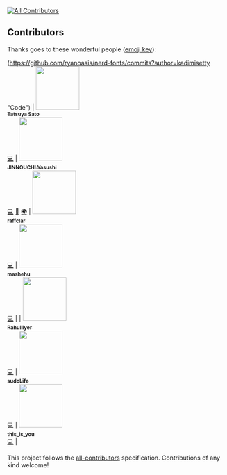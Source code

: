 
[![All Contributors](https://img.shields.io/badge/all_contributors-80-orange.svg?style=flat-square)](#contributors)
## Contributors

Thanks goes to these wonderful people ([emoji key](https://github.com/kentcdodds/all-contributors#emoji-key)):

<!-- ALL-CONTRIBUTORS-LIST:START - Do not remove or modify this section -->

(https://github.com/ryanoasis/nerd-fonts/commits?author=kadimisetty "Code") | [<img src="https://avatars2.githubusercontent.com/u/124871?v=4" width="100px;"/><br /><sub><b>Tatsuya Sato</b></sub>](https://satoryu.github.io/)<br />[💻](https://github.com/ryanoasis/nerd-fonts/commits?author=satoryu "Code") | [<img src="https://avatars3.githubusercontent.com/u/1239245?v=4" width="100px;"/><br /><sub><b>JINNOUCHI Yasushi</b></sub>](https://twitter.com/delphinus35)<br />[💻](https://github.com/ryanoasis/nerd-fonts/commits?author=delphinus "Code") [🤔](#ideas-delphinus "Ideas, Planning, & Feedback") [🌍](#translation-delphinus "Translation") | [<img src="https://avatars0.githubusercontent.com/u/32263167?v=4" width="100px;"/><br /><sub><b>raffclar</b></sub>](https://github.com/raffclar)<br />[💻](https://github.com/ryanoasis/nerd-fonts/commits?author=raffclar "Code") | [<img src="https://avatars0.githubusercontent.com/u/6169021?v=4" width="100px;"/><br /><sub><b>mashehu</b></sub>](https://github.com/mashehu)<br />[💻](https://github.com/ryanoasis/nerd-fonts/commits?author=mashehu "Code") |
| [<img src="https://avatars0.githubusercontent.com/u/4255590?v=4" width="100px;"/><br /><sub><b>Rahul Iyer</b></sub>](https://rahuliyer.me)<br />[💻](https://github.com/ryanoasis/nerd-fonts/commits?author=rahuliyer95 "Code") | [<img src="https://avatars1.githubusercontent.com/u/24750409?v=4" width="100px;"/><br /><sub><b>sudoLife</b></sub>](https://github.com/sudoLife)<br />[💻](https://github.com/ryanoasis/nerd-fonts/commits?author=sudoLife "Code") | [<img src="https://avatars1.githubusercontent.com/u/5390019?v=4" width="100px;"/><br /><sub><b>this_is_you</b></sub>](https://github.com/this-is-you)<br />[💻](https://github.com/ryanoasis/nerd-fonts/commits?author=this-is-you "Code") |
<!-- ALL-CONTRIBUTORS-LIST:END -->

This project follows the [all-contributors](https://github.com/kentcdodds/all-contributors) specification. Contributions of any kind welcome!
